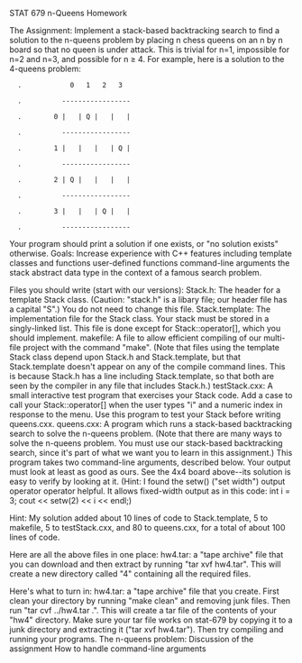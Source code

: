 STAT 679 n-Queens Homework

The Assignment:
Implement a stack-based backtracking search to find a solution to the n-queens problem by placing n chess queens on an n by n board so that no queen is under attack. This is trivial for n=1, impossible for n=2 and n=3, and possible for n ≥ 4. For example, here is a solution to the 4-queens problem:
	 
	  .            0   1   2   3  
	
	  .          -----------------
	  
	  .        0 |   | Q |   |   |
	  
	  .          -----------------
	  
	  .        1 |   |   |   | Q |
	  
	  .          -----------------
	  
	  .        2 | Q |   |   |   |
	  
	  .          -----------------
	  
	  .        3 |   |   | Q |   |
	  
	  .          -----------------
	

Your program should print a solution if one exists, or "no solution exists" otherwise.
Goals:
Increase experience with C++ features including
template classes and functions
user-defined functions
command-line arguments
the stack abstract data type
in the context of a famous search problem.

Files you should write (start with our versions):
Stack.h: The header for a template Stack class. (Caution: "stack.h" is a libary file; our header file has a capital "S".) You do not need to change this file.
Stack.template: The implementation file for the Stack class. Your stack must be stored in a singly-linked list. This file is done except for Stack::operator[], which you should implement.
makefile: A file to allow efficient compiling of our multi-file project with the command "make". (Note that files using the template Stack class depend upon Stack.h and Stack.template, but that Stack.template doesn't appear on any of the compile command lines. This is because Stack.h has a line including Stack.template, so that both are seen by the compiler in any file that includes Stack.h.)
testStack.cxx: A small interactive test program that exercises your Stack code. Add a case to call your Stack::operator[] when the user types "i" and a numeric index in response to the menu. Use this program to test your Stack before writing queens.cxx.
queens.cxx: A program which runs a stack-based backtracking search to solve the n-queens problem. (Note that there are many ways to solve the n-queens problem. You must use our stack-based backtracking search, since it's part of what we want you to learn in this assignment.) This program takes two command-line arguments, described below. Your output must look at least as good as ours. See the 4x4 board above--its solution is easy to verify by looking at it. (Hint: I found the setw() ("set width") output operator operator helpful. It allows fixed-width output as in this code: int i = 3; cout << setw(2) << i << endl;)

Hint: My solution added about 10 lines of code to Stack.template, 5 to makefile, 5 to testStack.cxx, and 80 to queens.cxx, for a total of about 100 lines of code.

Here are all the above files in one place:
hw4.tar: a "tape archive" file that you can download and then extract by running "tar xvf hw4.tar". This will create a new directory called "4" containing all the required files.

Here's what to turn in:
hw4.tar: a "tape archive" file that you create. First clean your directory by running "make clean" and removing junk files. Then run "tar cvf ../hw4.tar .". This will create a tar file of the contents of your "hw4" directory. Make sure your tar file works on stat-679 by copying it to a junk directory and extracting it ("tar xvf hw4.tar"). Then try compiling and running your programs.
The n-queens problem: Discussion of the assignment
How to handle command-line arguments
